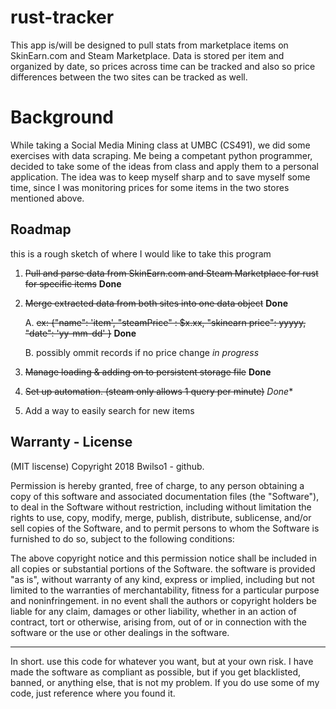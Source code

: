 # rust-tracker
This app is/will be designed to pull stats from marketplace items on SkinEarn.com and Steam Marketplace.  Data is stored per item and organized by date, so prices across time can be tracked and also so price differences between the two sites can be tracked as well.

# Background
While taking a Social Media Mining class at UMBC (CS491), we did some exercises with data scraping.  Me being a competant python programmer, decided to take some of the ideas from class and apply them to a personal application.  The idea was to keep myself sharp and to save myself some time, since I was monitoring prices for some items in the two stores mentioned above. 
 
## Roadmap
this is a rough sketch of where I would like to take this program

1. ~~Pull and parse data from SkinEarn.com and Steam Marketplace for rust for specific items~~  **Done**

2. ~~Merge extracted data from both sites into one data object~~ **Done**

    A. ~~ex: {"name": 'item', "steamPrice" : $x.xx, "skinearn price": yyyyy, "date": 'yy-mm-dd' }~~ **Done**
    
    B. possibly ommit records if no price change _in progress_

3. ~~Manage loading & adding on to persistent storage file~~ **Done**

4. ~~Set up automation. (steam only allows 1 query per minute)~~ *Done**

5. Add a way to easily search for new items

## Warranty - License
(MIT liscense)
Copyright 2018 Bwilso1 - github.

Permission is hereby granted, free of charge, to any person obtaining a copy of this software and associated documentation files (the "Software"), to deal in the Software without restriction, including without limitation the rights to use, copy, modify, merge, publish, distribute, sublicense, and/or sell copies of the Software, and to permit persons to whom the Software is furnished to do so, subject to the following conditions:

The above copyright notice and this permission notice shall be included in all copies or substantial portions of the Software.
the software is provided "as is", without warranty of any kind, express or implied, including but not limited to the warranties of merchantability, fitness for a particular purpose and noninfringement. in no event shall the authors or copyright holders be liable for any claim, damages or other liability, whether in an action of contract, tort or otherwise, arising from, out of or in connection with the software or the use or other dealings in the software.

-----
In short. use this code for whatever you want, but at your own risk. I have made the software as compliant as possible, but if you get blacklisted, banned, or anything else, that is not my problem.  If you do use some of my code, just reference where you found it.
